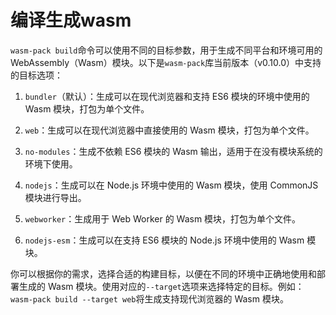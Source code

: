 # 编译生成wasm

`wasm-pack build`命令可以使用不同的目标参数，用于生成不同平台和环境可用的 WebAssembly（Wasm）模块。以下是`wasm-pack`库当前版本（v0.10.0）中支持的目标选项：

1. `bundler`（默认）：生成可以在现代浏览器和支持 ES6 模块的环境中使用的 Wasm 模块，打包为单个文件。

2. `web`：生成可以在现代浏览器中直接使用的 Wasm 模块，打包为单个文件。

3. `no-modules`：生成不依赖 ES6 模块的 Wasm 输出，适用于在没有模块系统的环境下使用。

4. `nodejs`：生成可以在 Node.js 环境中使用的 Wasm 模块，使用 CommonJS 模块进行导出。

5. `webworker`：生成用于 Web Worker 的 Wasm 模块，打包为单个文件。

6. `nodejs-esm`：生成可以在支持 ES6 模块的 Node.js 环境中使用的 Wasm 模块。

你可以根据你的需求，选择合适的构建目标，以便在不同的环境中正确地使用和部署生成的 Wasm 模块。使用对应的`--target`选项来选择特定的目标。例如：`wasm-pack build --target web`将生成支持现代浏览器的 Wasm 模块。